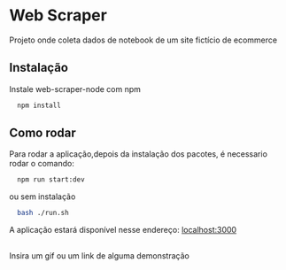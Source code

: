 
# Web Scraper

Projeto onde coleta dados de notebook de um site fictício de ecommerce


## Instalação

Instale web-scraper-node com npm

```bash
  npm install
```
    
## Como rodar

Para rodar a aplicação,depois da instalação dos pacotes, é necessario rodar o comando:

```bash
  npm run start:dev
```

ou sem instalação 

```bash
  bash ./run.sh
```
A aplicação estará disponível nesse endereço: [localhost:3000](http://localhost:3000/)

## 

Insira um gif ou um link de alguma demonstração

